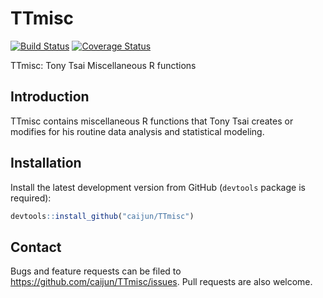 


# TTmisc

[![Build Status](https://travis-ci.org/caijun/TTmisc.svg?branch=master)](https://travis-ci.org/caijun/TTmisc) [![Coverage Status](https://coveralls.io/repos/caijun/TTmisc/badge.svg?branch=master)](https://coveralls.io/r/caijun/TTmisc?branch=master)

TTmisc: Tony Tsai Miscellaneous R functions

## Introduction

TTmisc contains miscellaneous R functions that Tony Tsai creates or modifies for his routine data analysis and statistical modeling.

## Installation

Install the latest development version from GitHub (`devtools` package is required):

```r
devtools::install_github("caijun/TTmisc")
```

## Contact

Bugs and feature requests can be filed to
<https://github.com/caijun/TTmisc/issues>. Pull requests are also welcome.
